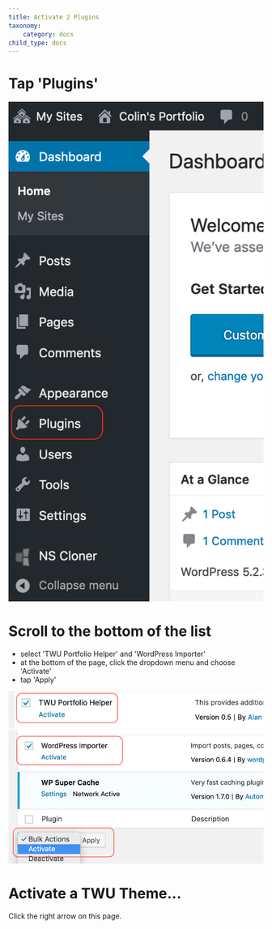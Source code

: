 ```yaml
---
title: Activate 2 Plugins
taxonomy:
    category: docs
child_type: docs
---
```


# Tap 'Plugins'

![](plugins-1.png)

# Scroll to the bottom of the list

- select 'TWU Portfolio Helper' and 'WordPress Importer'
- at the bottom of the page, click the dropdown menu and choose 'Activate'
- tap 'Apply'

![](plugins-2.png)
![](plugins-3.png)

# Activate a TWU Theme...

Click the right arrow on this page.

